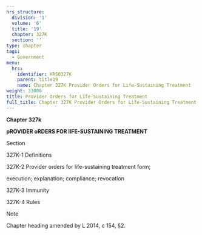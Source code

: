 ```yaml
---
hrs_structure:
  division: '1'
  volume: '6'
  title: '19'
  chapter: 327K
  section: ''
type: chapter
tags:
  - Government
menu:
  hrs:
    identifier: HRS0327K
    parent: title19
    name: Chapter 327K Provider Orders for Life-Sustaining Treatment
weight: 33000
title: Provider Orders for Life-Sustaining Treatment
full_title: Chapter 327K Provider Orders for Life-Sustaining Treatment
---
```

**Chapter 327k**

**pROVIDER oRDERS FOR lIFE-SUSTAINING TREATMENT**

Section

327K-1 Definitions

327K-2 Provider orders for life-sustaining treatment form;

execution; explanation; compliance; revocation

327K-3 Immunity

327K-4 Rules

Note

Chapter heading amended by L 2014, c 154, §2.